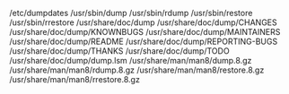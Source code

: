 /etc/dumpdates
/usr/sbin/dump
/usr/sbin/rdump
/usr/sbin/restore
/usr/sbin/rrestore
/usr/share/doc/dump
/usr/share/doc/dump/CHANGES
/usr/share/doc/dump/KNOWNBUGS
/usr/share/doc/dump/MAINTAINERS
/usr/share/doc/dump/README
/usr/share/doc/dump/REPORTING-BUGS
/usr/share/doc/dump/THANKS
/usr/share/doc/dump/TODO
/usr/share/doc/dump/dump.lsm
/usr/share/man/man8/dump.8.gz
/usr/share/man/man8/rdump.8.gz
/usr/share/man/man8/restore.8.gz
/usr/share/man/man8/rrestore.8.gz
